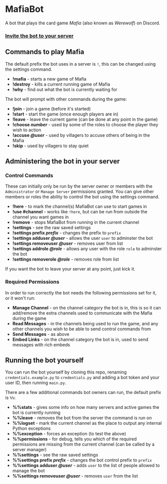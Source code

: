 # MafiaBot
A bot that plays the card game *Mafia* (also known as *Werewolf*) on Discord.

### [Invite the bot to your server](https://discordapp.com/oauth2/authorize?scope=bot&client_id=690010035086164041)

## Commands to play Mafia
The default prefix the bot uses in a server is `!`, this can be changed using the settings command.

* **!mafia** - starts a new game of Mafia
* **!destroy** - kills a current running game of Mafia
* **!why** - find out what the bot is currently waiting for

The bot will prompt with other commands during the game:

* **!join** - join a game (before it's started)
* **!start** - start the game (once enough players are in)
* **!leave** - leave the current game (can be done at any point in the game)
* **!choose *number*** - used by some of the roles to choose the player they wish to action
* **!accuse *@user*** - used by villagers to accuse others of being in the Mafia
* **!skip** - used by villagers to stay quiet

## Administering the bot in your server
### Control Commands
These can initially only be run by the server owner or members with the `Administrator` or `Manage Server` permissions granted. You can give other members or roles the ability to control the bot using the settings command.

* **!here** - to mark the channel(s) MafiaBot can use to start games in
* **!use #channel** - works like `!here`, but can be run from outside the channel you want games in
* **!remove** - stops MafiaBot from running in the current channel
* **!settings** - see the raw saved settings
* **!settings prefix *prefix*** - changes the prefix to `prefix`
* **!settings adduser *@user*** - allows the user `user` to adminster the bot
* **!settings removeuser *@user*** - removes user from list
* **!settings addrole *@role*** - allows any user with the role `role` to adminster the bot
* **!settings removerole *@role*** - removes role from list

If you want the bot to leave your server at any point, just kick it.

### Required Permissions
In order to run correctly the bot needs the following permissions set for it, or it won't run:

* **Manage Channel** - on the channel category the bot is in, this is so it can add/remove the extra channels used to communicate with the Mafia during the game
* **Read Messages** - in the channels being used to run the game, and any other channels you wish to be able to send control commands from
* **Send Messages** - as above
* **Embed Links** - on the channel category the bot is in, used to send messages with rich embeds

## Running the bot yourself
You can run the bot yourself by cloning this repo, renaming `credentials.example.py` to `credentials.py` and adding a bot token and your user ID, then running `main.py`.

There are a few additional commands bot owners can run, the default prefix is `%%`:

* **%%stats** - gives some info on how many servers and active games the bot is currently running
* **%%leave** - removes the bot from the server the command is run on
* **%%logset** - mark the current channel as the place to output any internal Python exceptions
* **%%exception** - forces an exception (to test the above)
* **%%permissions** - for debug, tells you which of the required permissions are missing from the current channel (can be called by a server manager)
* **%%settings** - see the raw saved settings
* **%%settings prefix *prefix*** - changes the bot control prefix to `prefix`
* **%%settings adduser *@user*** - adds `user` to the list of people allowed to manage the bot
* **%%settings removeuser *@user*** - removes `user` from the list

<!--* **%%log *n*** - returns the last `n` lines of the bot log (up to the maximum Discord message length)-->
